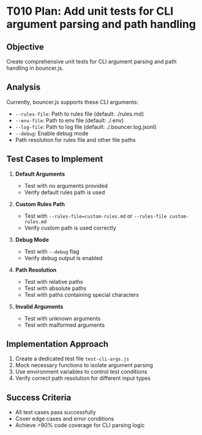# T010 Plan: Add unit tests for CLI argument parsing and path handling

## Objective
Create comprehensive unit tests for CLI argument parsing and path handling in bouncer.js.

## Analysis
Currently, bouncer.js supports these CLI arguments:
- `--rules-file`: Path to rules file (default: ./rules.md)
- `--env-file`: Path to env file (default: ./.env)
- `--log-file`: Path to log file (default: ./.bouncer.log.jsonl)
- `--debug`: Enable debug mode
- Path resolution for rules file and other file paths

## Test Cases to Implement
1. **Default Arguments**
   - Test with no arguments provided
   - Verify default rules path is used

2. **Custom Rules Path**
   - Test with `--rules-file=custom-rules.md` or `--rules-file custom-rules.md`
   - Verify custom path is used correctly

3. **Debug Mode**
   - Test with `--debug` flag
   - Verify debug output is enabled

4. **Path Resolution**
   - Test with relative paths
   - Test with absolute paths
   - Test with paths containing special characters

5. **Invalid Arguments**
   - Test with unknown arguments
   - Test with malformed arguments

## Implementation Approach
1. Create a dedicated test file `test-cli-args.js`
2. Mock necessary functions to isolate argument parsing
3. Use environment variables to control test conditions
4. Verify correct path resolution for different input types

## Success Criteria
- All test cases pass successfully
- Cover edge cases and error conditions
- Achieve >90% code coverage for CLI parsing logic